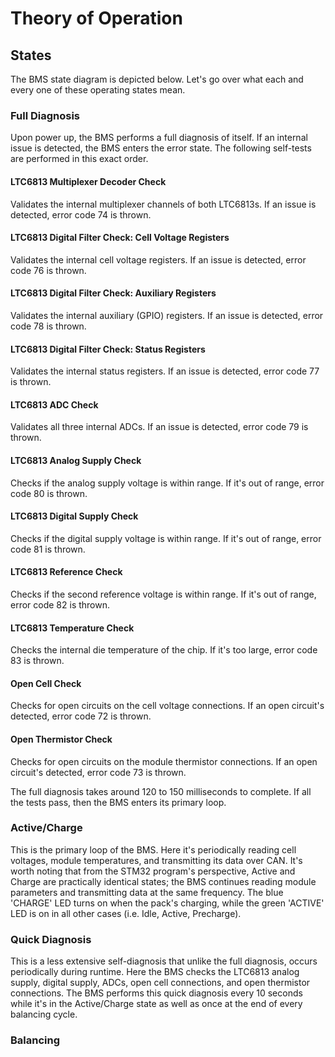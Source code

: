 # Theory of Operation
## States
The BMS state diagram is depicted below. Let's go over what each and every one of these operating states mean.

### Full Diagnosis
Upon power up, the BMS performs a full diagnosis of itself. If an internal issue is detected, the BMS enters the error state. The following self-tests are performed in this exact order.

#### LTC6813 Multiplexer Decoder Check
Validates the internal multiplexer channels of both LTC6813s. If an issue is detected, error code 74 is thrown.

#### LTC6813 Digital Filter Check: Cell Voltage Registers
Validates the internal cell voltage registers. If an issue is detected, error code 76 is thrown.

#### LTC6813 Digital Filter Check: Auxiliary Registers
Validates the internal auxiliary (GPIO) registers. If an issue is detected, error code 78 is thrown.

#### LTC6813 Digital Filter Check: Status Registers
Validates the internal status registers. If an issue is detected, error code 77 is thrown.

#### LTC6813 ADC Check
Validates all three internal ADCs. If an issue is detected, error code 79 is thrown.

#### LTC6813 Analog Supply Check
Checks if the analog supply voltage is within range. If it's out of range, error code 80 is thrown.

#### LTC6813 Digital Supply Check
Checks if the digital supply voltage is within range. If it's out of range, error code 81 is thrown.

#### LTC6813 Reference Check
Checks if the second reference voltage is within range. If it's out of range, error code 82 is thrown.

#### LTC6813 Temperature Check
Checks the internal die temperature of the chip. If it's too large, error code 83 is thrown.

#### Open Cell Check
Checks for open circuits on the cell voltage connections. If an open circuit's detected, error code 72 is thrown.

#### Open Thermistor Check
Checks for open circuits on the module thermistor connections. If an open circuit's detected, error code 73 is thrown.

The full diagnosis takes around 120 to 150 milliseconds to complete. If all the tests pass, then the BMS enters its primary loop.

### Active/Charge
This is the primary loop of the BMS. Here it's periodically reading cell voltages, module temperatures, and transmitting its data over CAN.
It's worth noting that from the STM32 program's perspective, Active and Charge are practically identical states; the BMS continues reading module parameters
and transmitting data at the same frequency. The blue 'CHARGE' LED turns on when the pack's charging, while the green 'ACTIVE' LED is on in all other cases (i.e. Idle, Active, Precharge).

### Quick Diagnosis
This is a less extensive self-diagnosis that unlike the full diagnosis, occurs periodically during runtime. Here the BMS checks the LTC6813 analog supply,
digital supply, ADCs, open cell connections, and open thermistor connections. The BMS performs this quick diagnosis every 10 seconds while it's in the Active/Charge
state as well as once at the end of every balancing cycle.

### Balancing
